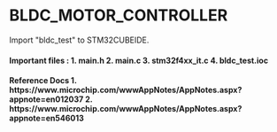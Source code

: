 # BLDC_MOTOR_CONTROLLER

Import "bldc_test" to STM32CUBEIDE. 

<h4>Important files :
  1. main.h
  2. main.c
  3. stm32f4xx_it.c
  4. bldc_test.ioc

<h4>Reference Docs
  1. https://www.microchip.com/wwwAppNotes/AppNotes.aspx?appnote=en012037
  2. https://www.microchip.com/wwwAppNotes/AppNotes.aspx?appnote=en546013
